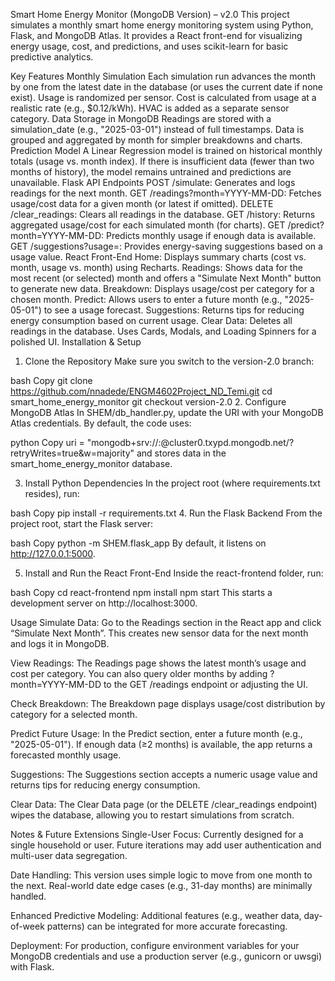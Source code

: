 Smart Home Energy Monitor (MongoDB Version) – v2.0
This project simulates a monthly smart home energy monitoring system using Python, Flask, and MongoDB Atlas. It provides a React front-end for visualizing energy usage, cost, and predictions, and uses scikit-learn for basic predictive analytics.

Key Features
Monthly Simulation
Each simulation run advances the month by one from the latest date in the database (or uses the current date if none exist).
Usage is randomized per sensor.
Cost is calculated from usage at a realistic rate (e.g., $0.12/kWh).
HVAC is added as a separate sensor category.
Data Storage in MongoDB
Readings are stored with a simulation_date (e.g., "2025-03-01") instead of full timestamps.
Data is grouped and aggregated by month for simpler breakdowns and charts.
Prediction Model
A Linear Regression model is trained on historical monthly totals (usage vs. month index).
If there is insufficient data (fewer than two months of history), the model remains untrained and predictions are unavailable.
Flask API Endpoints
POST /simulate: Generates and logs readings for the next month.
GET /readings?month=YYYY-MM-DD: Fetches usage/cost data for a given month (or latest if omitted).
DELETE /clear_readings: Clears all readings in the database.
GET /history: Returns aggregated usage/cost for each simulated month (for charts).
GET /predict?month=YYYY-MM-DD: Predicts monthly usage if enough data is available.
GET /suggestions?usage=: Provides energy-saving suggestions based on a usage value.
React Front-End
Home: Displays summary charts (cost vs. month, usage vs. month) using Recharts.
Readings: Shows data for the most recent (or selected) month and offers a "Simulate Next Month" button to generate new data.
Breakdown: Displays usage/cost per category for a chosen month.
Predict: Allows users to enter a future month (e.g., "2025-05-01") to see a usage forecast.
Suggestions: Returns tips for reducing energy consumption based on current usage.
Clear Data: Deletes all readings in the database.
Uses Cards, Modals, and Loading Spinners for a polished UI.
Installation & Setup
1. Clone the Repository
Make sure you switch to the version-2.0 branch:

bash
Copy
git clone https://github.com/nnadede/ENGM4602Project_ND_Temi.git
cd smart_home_energy_monitor
git checkout version-2.0
2. Configure MongoDB Atlas
In SHEM/db_handler.py, update the URI with your MongoDB Atlas credentials. By default, the code uses:

python
Copy
uri = "mongodb+srv://<username>:<password>@cluster0.txypd.mongodb.net/?retryWrites=true&w=majority"
and stores data in the smart_home_energy_monitor database.

3. Install Python Dependencies
In the project root (where requirements.txt resides), run:

bash
Copy
pip install -r requirements.txt
4. Run the Flask Backend
From the project root, start the Flask server:

bash
Copy
python -m SHEM.flask_app
By default, it listens on http://127.0.0.1:5000.

5. Install and Run the React Front-End
Inside the react-frontend folder, run:

bash
Copy
cd react-frontend
npm install
npm start
This starts a development server on http://localhost:3000.

Usage
Simulate Data:
Go to the Readings section in the React app and click “Simulate Next Month”. This creates new sensor data for the next month and logs it in MongoDB.

View Readings:
The Readings page shows the latest month’s usage and cost per category. You can also query older months by adding ?month=YYYY-MM-DD to the GET /readings endpoint or adjusting the UI.

Check Breakdown:
The Breakdown page displays usage/cost distribution by category for a selected month.

Predict Future Usage:
In the Predict section, enter a future month (e.g., "2025-05-01"). If enough data (≥2 months) is available, the app returns a forecasted monthly usage.

Suggestions:
The Suggestions section accepts a numeric usage value and returns tips for reducing energy consumption.

Clear Data:
The Clear Data page (or the DELETE /clear_readings endpoint) wipes the database, allowing you to restart simulations from scratch.

Notes & Future Extensions
Single-User Focus:
Currently designed for a single household or user. Future iterations may add user authentication and multi-user data segregation.

Date Handling:
This version uses simple logic to move from one month to the next. Real-world date edge cases (e.g., 31-day months) are minimally handled.

Enhanced Predictive Modeling:
Additional features (e.g., weather data, day-of-week patterns) can be integrated for more accurate forecasting.

Deployment:
For production, configure environment variables for your MongoDB credentials and use a production server (e.g., gunicorn or uwsgi) with Flask.
